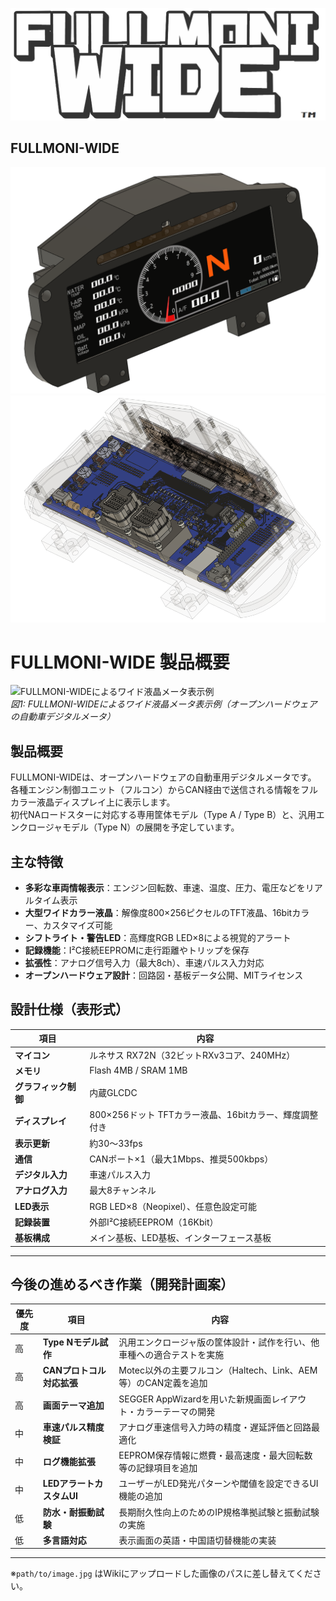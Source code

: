 ![FM1](IMG/FM1.png)<br>
## FULLMONI-WIDE
![FM1](IMG/FM2.png)<br>
![FM1](IMG/FM3.png)<br>
# FULLMONI-WIDE 製品概要

![FULLMONI-WIDEによるワイド液晶メータ表示例](path/to/image.jpg)  
*図1: FULLMONI-WIDEによるワイド液晶メータ表示例（オープンハードウェアの自動車デジタルメータ）*

## 製品概要
FULLMONI-WIDEは、オープンハードウェアの自動車用デジタルメータです。  
各種エンジン制御ユニット（フルコン）からCAN経由で送信される情報をフルカラー液晶ディスプレイ上に表示します。  
初代NAロードスターに対応する専用筐体モデル（Type A / Type B）と、汎用エンクロージャモデル（Type N）の展開を予定しています。

## 主な特徴
- **多彩な車両情報表示**：エンジン回転数、車速、温度、圧力、電圧などをリアルタイム表示
- **大型ワイドカラー液晶**：解像度800×256ピクセルのTFT液晶、16bitカラー、カスタマイズ可能
- **シフトライト・警告LED**：高輝度RGB LED×8による視覚的アラート
- **記録機能**：I²C接続EEPROMに走行距離やトリップを保存
- **拡張性**：アナログ信号入力（最大8ch）、車速パルス入力対応
- **オープンハードウェア設計**：回路図・基板データ公開、MITライセンス

## 設計仕様（表形式）

| 項目 | 内容 |
|------|------|
| **マイコン** | ルネサス RX72N（32ビットRXv3コア、240MHz） |
| **メモリ** | Flash 4MB / SRAM 1MB |
| **グラフィック制御** | 内蔵GLCDC |
| **ディスプレイ** | 800×256ドット TFTカラー液晶、16bitカラー、輝度調整付き |
| **表示更新** | 約30～33fps |
| **通信** | CANポート×1（最大1Mbps、推奨500kbps） |
| **デジタル入力** | 車速パルス入力 |
| **アナログ入力** | 最大8チャンネル |
| **LED表示** | RGB LED×8（Neopixel）、任意色設定可能 |
| **記録装置** | 外部I²C接続EEPROM（16Kbit） |
| **基板構成** | メイン基板、LED基板、インターフェース基板 |

---

## 今後の進めるべき作業（開発計画案）

| 優先度 | 項目 | 内容 |
|--------|------|------|
| 高 | **Type Nモデル試作** | 汎用エンクロージャ版の筐体設計・試作を行い、他車種への適合テストを実施 |
| 高 | **CANプロトコル対応拡張** | Motec以外の主要フルコン（Haltech、Link、AEM等）のCAN定義を追加 |
| 高 | **画面テーマ追加** | SEGGER AppWizardを用いた新規画面レイアウト・カラーテーマの開発 |
| 中 | **車速パルス精度検証** | アナログ車速信号入力時の精度・遅延評価と回路最適化 |
| 中 | **ログ機能拡張** | EEPROM保存情報に燃費・最高速度・最大回転数等の記録項目を追加 |
| 中 | **LEDアラートカスタムUI** | ユーザーがLED発光パターンや閾値を設定できるUI機能の追加 |
| 低 | **防水・耐振動試験** | 長期耐久性向上のためのIP規格準拠試験と振動試験の実施 |
| 低 | **多言語対応** | 表示画面の英語・中国語切替機能の実装 |

---

※`path/to/image.jpg` はWikiにアップロードした画像のパスに差し替えてください。
